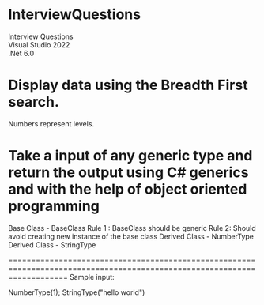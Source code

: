 # InterviewQuestions<br/>
Interview Questions<br/>
Visual Studio 2022<br/>
.Net 6.0<br/>

<h1>Display data using the Breadth First search.</h1>
Numbers represent levels.<br/>

<h1>Take a input of any generic type and return the output using C# generics and with the help of object oriented programming</h1>

Base Class - BaseClass
Rule 1 : BaseClass should be generic
Rule 2: Should avoid creating new instance of the base class
Derived Class - NumberType
Derived Class - StringType

=========================================================================================================================
Sample input:

NumberType(1);
StringType("hello world")
